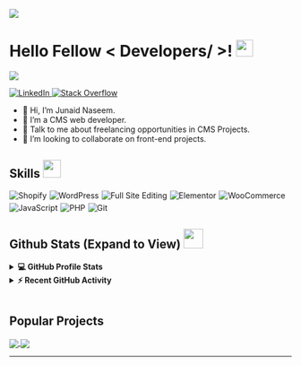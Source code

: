 ![](https://media.licdn.com/dms/image/v2/D4D16AQEpqV4ZN_tVag/profile-displaybackgroundimage-shrink_350_1400/profile-displaybackgroundimage-shrink_350_1400/0/1720195640378?e=1746057600&v=beta&t=00C-KEggcggdzL_jegM7IfttJLs5qZTvxa3ojNL5h_Q)
  
  <h1> Hello Fellow &lt; Developers/ &gt;! <img src="https://raw.githubusercontent.com/MartinHeinz/MartinHeinz/master/wave.gif" width="30px"> </h1>
<p align="center">
</p>
<p>
  <a href="https://github.com/DenverCoder1/readme-typing-svg"><img src="https://readme-typing-svg.herokuapp.com?&amp;font=IBM+Plex+Sans&amp;color=abcdef&amp;size=20&amp;lines=Welcome+to+my+GitHub+Profile!;I'm+a+CMS+Web-Developer...;I'm+a+Website+Optimizer!"></a>
</p>
   <a href="https://www.linkedin.com/in/aastha-jha-805001106/" target="_blank">
    <img alt="LinkedIn" src="https://img.shields.io/badge/LinkedIn-0077B5?style=for-the-badge&amp;logo=linkedin&amp;logoColor=white">
  </a>   
   <a href="https://stackoverflow.com/users/11911694/aastha-jha" target="_blank">
    <img alt="Stack Overflow" src="https://img.shields.io/badge/Stack_Overflow-FE7A16?style=for-the-badge&amp;logo=stack-overflow&amp;logoColor=white">
  </a>  
<ul>
<li>👋 Hi, I’m Junaid Naseem.</li>
<li>💼 I’m a CMS web developer.</li>
<li>💬 Talk to me about freelancing opportunities in CMS Projects.</li>
<li>👯 I’m looking to collaborate on front-end projects.</li>
</ul>
<h2> Skills <img src="https://media2.giphy.com/media/QssGEmpkyEOhBCb7e1/giphy.gif?cid=ecf05e47a0n3gi1bfqntqmob8g9aid1oyj2wr3ds3mg700bl&amp;rid=giphy.gif" width="32px"> </h2>
<div style="display: flex; flex-wrap: wrap; gap: 5px;">
  <img alt="Shopify" src="https://img.shields.io/badge/Shopify-7AB55C?style=for-the-badge&logo=shopify&logoColor=white">
  <img alt="WordPress" src="https://img.shields.io/badge/WordPress-21759B?style=for-the-badge&logo=wordpress&logoColor=white">
  <img alt="Full Site Editing" src="https://img.shields.io/badge/Full%20Site%20Editing-1B1F23?style=for-the-badge&logo=gutenberg&logoColor=white">
  <img alt="Elementor" src="https://img.shields.io/badge/Elementor-92003B?style=for-the-badge&logo=elementor&logoColor=white">
  <img alt="WooCommerce" src="https://img.shields.io/badge/WooCommerce-96588A?style=for-the-badge&logo=woocommerce&logoColor=white">
  <img alt="JavaScript" src="https://img.shields.io/badge/JavaScript-F7DF1E?style=for-the-badge&logo=javascript&logoColor=black">
  <img alt="PHP" src="https://img.shields.io/badge/PHP-777BB4?style=for-the-badge&logo=php&logoColor=white">
  <img alt="Git" src="https://img.shields.io/badge/Git-F05032?style=for-the-badge&logo=git&logoColor=white">
</div>





<h2> Github Stats (Expand to View) <img src="https://i.pinimg.com/originals/65/c4/f4/65c4f452571be1261e9c623f7da488ac.gif" width="35px"> </h2>
<details> 
  <summary><b>💻 GitHub Profile Stats</b></summary>
  <br>
  <p align="center">
    <a href="https://github.com/anuraghazra/github-readme-stats"><img alt="Aastha's Github Stats" src="https://github-readme-stats.vercel.app/api?username=aastha12&amp;show_icons=true&amp;count_private=true&amp;theme=algolia" height="192px"></a>
<br>
  &nbsp;
	  <img src="https://github-readme-stats.vercel.app/api/top-langs?username=aastha12&amp;show_icons=true&amp;locale=en&amp;layout=compact&amp;theme=algolia" alt="aastha12" height="192px">
  <br>
  </p>
</details>
<details>
  <summary><b>⚡ Recent GitHub Activity</b></summary>
  <br>
   <a href="https://github.com/aastha12"><img alt="Aastha's Activity Graph" src="https://activity-graph.herokuapp.com/graph?username=aastha12&amp;custom_title=Aastha's Contribution Graph&amp;theme=react-dark"></a>
  <br>
</details>
<br>
<h2 id="popular-projects">Popular Projects</h2>
<a href="https://github.com/aastha12/MDX-Food-Safety-Hackathon">
  <!-- Change the `github-readme-stats.anuraghazra1.vercel.app` to `github-readme-stats.vercel.app`  -->
  <img align="center" src="https://github-readme-stats.anuraghazra1.vercel.app/api/pin/?username=aastha12&amp;repo=MDX-Food-Safety-Hackathon&amp;theme=onedark">
</a>  
<a href="https://github.com/aastha12/Loan_Prediction">
  <!-- Change the `github-readme-stats.anuraghazra1.vercel.app` to `github-readme-stats.vercel.app`  -->
  <img align="center" src="https://github-readme-stats.anuraghazra1.vercel.app/api/pin/?username=aastha12&amp;repo=Loan_Prediction&amp;theme=onedark">
</a> 
<hr>


